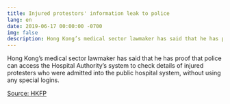 ```yaml
---
title: Injured protestors' information leak to police
lang: en
date: 2019-06-17 00:00:00 -0700
img: false
description: Hong Kong’s medical sector lawmaker has said that he has proof that police can access the Hospital Authority’s system to check details of injured protesters who were admitted into the public hospital system, without using any special logins.
---
```


Hong Kong’s medical sector lawmaker has said that he has proof that police can access the Hospital Authority’s system to check details of injured protesters who were admitted into the public hospital system, without using any special logins.

[Source: HKFP](https://www.hongkongfp.com/2019/06/17/police-can-access-full-details-injured-protesters-hospital-says-medical-sector-lawmaker-following-patient-arrests/)